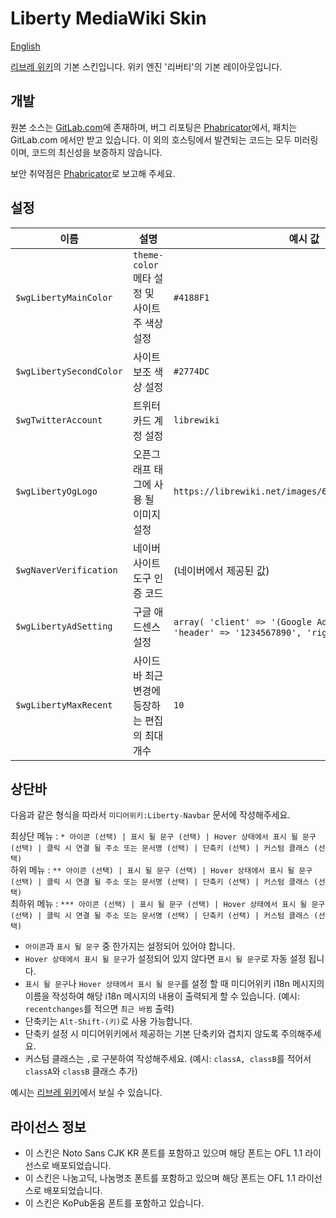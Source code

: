 # Liberty MediaWiki Skin

[English](.gitlab/README.en.md)

[리브레 위키](https://librewiki.net)의 기본 스킨입니다. 위키 엔진 '리버티'의 기본 레이아웃입니다.

## 개발

원본 소스는 [GitLab.com](https://gitlab.com/librewiki/Liberty-MW-Skin)에 존재하며, 버그 리포팅은 [Phabricator](https://issue.librewiki.net/)에서, 패치는 GitLab.com 에서만 받고 있습니다. 이 외의 호스팅에서 발견되는 코드는 모두 미러링이며, 코드의 최신성을 보증하지 않습니다.

보안 취약점은 [Phabricator](https://issue.librewiki.net/maniphest/task/edit/form/7/)로 보고해 주세요.

## 설정

| 이름 | 설명 | 예시 값 | 기본 값 |
| ---- | ---- | ---- | ---- |
| `$wgLibertyMainColor` | `theme-color` 메타 설정 및 사이트 주 색상 설정 | `#4188F1` | `#4188F1` |
| `$wgLibertySecondColor` | 사이트 보조 색상 설정 | `#2774DC` | `$wgLibertyMainColor`의 값에서 `1A1415`만큼 뺀 값 |
| `$wgTwitterAccount` | 트위터 카드 계정 설정 | `librewiki` | (없음) |
| `$wgLibertyOgLogo` | 오픈그래프 태그에 사용 될 이미지 설정 | `https://librewiki.net/images/6/6a/Libre_favicon.png` | `$wgLogo`의 값 |
| `$wgNaverVerification` | 네이버 사이트 도구 인증 코드 | (네이버에서 제공된 값) | (없음) |
| `$wgLibertyAdSetting` | 구글 애드센스 설정 | `array( 'client' => '(Google Adsense에서 제공한 값)', 'header' => '1234567890', 'right' => '0987654321' )` | (없음) |
| `$wgLibertyMaxRecent` | 사이드바 최근 변경에 등장하는 편집의 최대 개수 | `10` | `10` |

## 상단바
다음과 같은 형식을 따라서 `미디어위키:Liberty-Navbar` 문서에 작성해주세요.  

최상단 메뉴 : `* 아이콘 (선택) | 표시 될 문구 (선택) | Hover 상태에서 표시 될 문구 (선택) | 클릭 시 연결 될 주소 또는 문서명 (선택) | 단축키 (선택) | 커스텀 클래스 (선택)`  
하위 메뉴 : `** 아이콘 (선택) | 표시 될 문구 (선택) | Hover 상태에서 표시 될 문구 (선택) | 클릭 시 연결 될 주소 또는 문서명 (선택) | 단축키 (선택) | 커스텀 클래스 (선택)`  
최하위 메뉴 : `*** 아이콘 (선택) | 표시 될 문구 (선택) | Hover 상태에서 표시 될 문구 (선택) | 클릭 시 연결 될 주소 또는 문서명 (선택) | 단축키 (선택) | 커스텀 클래스 (선택)`
* `아이콘`과 `표시 될 문구` 중 한가지는 설정되어 있어야 합니다.
* `Hover 상태에서 표시 될 문구`가 설정되어 있지 않다면 `표시 될 문구`로 자동 설정 됩니다.
* `표시 될 문구`나 `Hover 상태에서 표시 될 문구`를 설정 할 때 미디어위키 i18n 메시지의 이름을 작성하여 해당 i18n 메시지의 내용이 출력되게 할 수 있습니다. (예시: `recentchanges`를 적으면 `최근 바뀜` 출력)
* 단축키는 `Alt-Shift-(키)`로 사용 가능합니다.
* 단축키 설정 시 미디어위키에서 제공하는 기본 단축키와 겹치지 않도록 주의해주세요.
* 커스텀 클래스는 `,`로 구분하여 작성해주세요. (예시: `classA, classB`를 적어서 `classA`와 `classB` 클래스 추가)

예시는 [리브레 위키](https://librewiki.net/wiki/MediaWiki:Liberty-Navbar)에서 보실 수 있습니다. 

## 라이선스 정보
* 이 스킨은 Noto Sans CJK KR 폰트를 포함하고 있으며 해당 폰트는 OFL 1.1 라이선스로 배포되었습니다.
* 이 스킨은 나눔고딕, 나눔명조 폰트를 포함하고 있으며 해당 폰트는 OFL 1.1 라이선스로 배포되었습니다.
* 이 스킨은 KoPub돋움 폰트를 포함하고 있습니다.